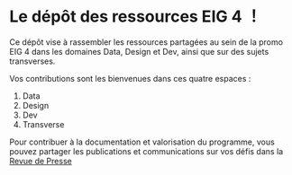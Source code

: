 # Le dépôt des ressources EIG 4 ！

Ce dépôt vise à rassembler les ressources partagées au sein de la promo EIG 4 dans les domaines Data, Design et Dev, ainsi que sur des sujets transverses.

Vos contributions sont les bienvenues dans ces quatre espaces :

1. Data
2. Design
3. Dev
4. Transverse

Pour contribuer à la documentation et valorisation du programme, vous pouvez partager les publications et communications sur vos défis dans la [Revue de Presse](revue-presse.md)
